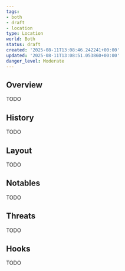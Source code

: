 ```yaml
---
tags:
- both
- draft
- location
type: Location
world: Both
status: draft
created: '2025-08-11T13:08:46.242241+00:00'
updated: '2025-08-11T13:08:51.053860+00:00'
danger_level: Moderate
---
```



## Overview

TODO
## History

TODO
## Layout

TODO
## Notables

TODO
## Threats

TODO
## Hooks

TODO
